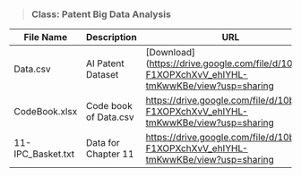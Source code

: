 > ### **Class: Patent Big Data Analysis**
|File Name|Description|URL|
|------|-----|-------------------------------------------|
|Data.csv|AI Patent Dataset|[Download](https://drive.google.com/file/d/10bQv-F1XOPXchXvV_ehIYHL-tmKwwKBe/view?usp=sharing|)
|CodeBook.xlsx|Code book of Data.csv|https://drive.google.com/file/d/10bQv-F1XOPXchXvV_ehIYHL-tmKwwKBe/view?usp=sharing|
|11-IPC_Basket.txt|Data for Chapter 11|https://drive.google.com/file/d/10bQv-F1XOPXchXvV_ehIYHL-tmKwwKBe/view?usp=sharing|

